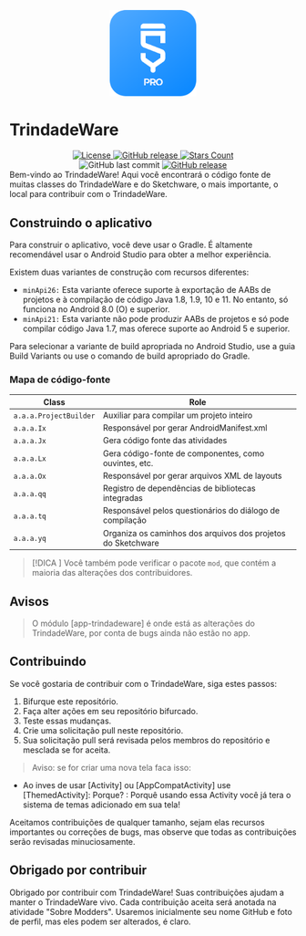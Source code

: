 <p align="center">
  <img src="assets/Sketchware-Pro.png" style="width: 30%;" />
</p>

# TrindadeWare
<div align="center">
    <a href="LICENSE">
        <img src="https://img.shields.io/github/license/6eero/newpass.svg?color=2196F3&style=for-the-badge&logo=gitbook&logoColor=ebebf0&labelColor=23232F" alt="License">
    </a>
    <a href="https://github.com/aquilesTrindade/TrindadeWare/releases">
        <img src="https://img.shields.io/github/downloads/aquilesTrindade/TrindadeWare/total.svg?color=2196F3&style=for-the-badge&logo=github&logoColor=ebebf0&labelColor=23232F" alt="GitHub release">
    </a>
    <a href="https://github.com/aquilesTrindade/TrindadeWare/stargazers">
        <img src="https://img.shields.io/github/stars/aquilesTrindade/TrindadeWare.svg?color=2196F3&style=for-the-badge&logo=apachespark&logoColor=ebebf0&labelColor=23232F" alt="Stars Count">
    </a>
</div>
<div align="center">
    <img alt="GitHub last commit" src="https://img.shields.io/github/last-commit/aquilesTrindade/TrindadeWare?color=2196F3&style=for-the-badge&logo=github&logoColor=ebebf0&labelColor=23232F">
    <a href="https://github.com/aquilesTrindade/TrindadeWare/releases">
        <img src="https://img.shields.io/github/v/release/aquilesTrindade/TrindadeWare?color=2196F3&style=for-the-badge&logo=pkgsrc&logoColor=ebebf0&labelColor=23232F" alt="GitHub release">
    </a>
</div>
Bem-vindo ao TrindadeWare! Aqui você encontrará o código fonte de muitas classes do TrindadeWare e do Sketchware, o mais importante, o local para contribuir com o TrindadeWare.
 
## Construindo o aplicativo 
Para construir o aplicativo, você deve usar o Gradle. É altamente recomendável usar o Android Studio para obter a melhor experiência.
 
Existem duas variantes de construção com recursos diferentes: 

- `minApi26:` Esta variante oferece suporte à exportação de AABs de projetos e à compilação de código Java 1.8, 1.9, 10 e 11. No entanto, só funciona no Android 8.0 (O) e superior. 
- `minApi21:` Esta variante não pode produzir AABs de projetos e só pode compilar código Java 1.7, mas oferece suporte ao Android 5 e superior. 

Para selecionar a variante de build apropriada no Android Studio, use a guia Build Variants ou use o comando de build apropriado do Gradle. 

### Mapa de código-fonte
 
| Class           | Role                                        |
| --------------- | ------------------------------------------- |
| `a.a.a.ProjectBuilder`      | Auxiliar para compilar um projeto inteiro        |
| `a.a.a.Ix`      | Responsável por gerar AndroidManifest.xml  |
| `a.a.a.Jx`      | Gera código fonte das atividades           |
| `a.a.a.Lx`      | Gera código-fonte de componentes, como ouvintes, etc.  |
| `a.a.a.Ox`      | Responsável por gerar arquivos XML de layouts  |
| `a.a.a.qq`      | Registro de dependências de bibliotecas integradas  |
| `a.a.a.tq`      | Responsável pelos questionários do diálogo de compilação  |
| `a.a.a.yq`      | Organiza os caminhos dos arquivos dos projetos do Sketchware     |

> [!DICA ]
> Você também pode verificar o pacote `mod`, que contém a maioria das alterações dos contribuidores. 

## Avisos
> O módulo [app-trindadeware] é onde está as alterações do TrindadeWare,  por conta de bugs ainda não estão no app.

## Contribuindo 

Se você gostaria de contribuir com o TrindadeWare, siga estes passos: 

1. Bifurque este repositório. 
2. Faça alter
 ações em seu repositório bifurcado. 
3. Teste essas mudanças. 
4. Crie uma solicitação pull neste repositório. 
5. Sua solicitação pull será revisada pelos membros do repositório e mesclada se for aceita. 

> Aviso: se for criar uma nova tela faca isso: 
- Ao inves de usar [Activity] ou [AppCompatActivity] use [ThemedActivity]: Porque? : Porquê usando essa Activity você já tera o sistema de temas adicionado em sua tela!

Aceitamos contribuições de qualquer tamanho, sejam elas recursos importantes ou correções de bugs, mas observe que todas as contribuições serão revisadas minuciosamente.

## Obrigado por contribuir 

Obrigado por contribuir com TrindadeWare! Suas contribuições ajudam a manter o TrindadeWare vivo. Cada contribuição aceita será anotada na atividade "Sobre Modders". Usaremos inicialmente seu nome GitHub e foto de perfil, mas eles podem ser alterados, é claro. 
